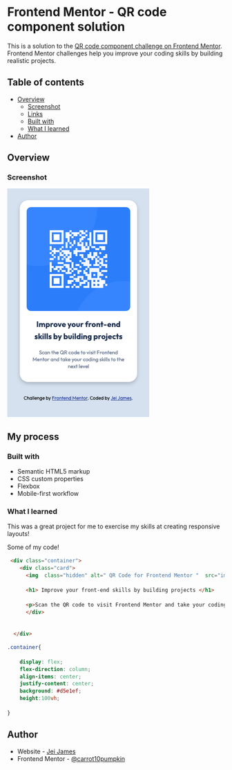 # Frontend Mentor - QR code component solution

This is a solution to the [QR code component challenge on Frontend Mentor](https://www.frontendmentor.io/challenges/qr-code-component-iux_sIO_H). Frontend Mentor challenges help you improve your coding skills by building realistic projects. 

## Table of contents

- [Overview](#overview)
  - [Screenshot](#screenshot)
  - [Links](#links)
  - [Built with](#built-with)
  - [What I learned](#what-i-learned)
- [Author](#author)




## Overview

### Screenshot

![](images/QRsite.png)


## My process

### Built with

- Semantic HTML5 markup
- CSS custom properties
- Flexbox
- Mobile-first workflow




### What I learned
This was a great project for me to exercise my skills at creating responsive layouts!


Some of my code!

```html
 <div class="container">
    <div class="card">
      <img  class="hidden" alt=" QR Code for Frontend Mentor "  src="images/image-qr-code.png">
      
      <h1> Improve your front-end skills by building projects </h1>
    
      <p>Scan the QR code to visit Frontend Mentor and take your coding skills to the next level</p>
      </div>
      

  </div>
```
```css
.container{

    display: flex;
    flex-direction: column;
    align-items: center;
    justify-content: center;
    background: #d5e1ef;
    height:100vh;
    
}
```



## Author

- Website - [Jei James](https://jeijames.netlify.app/)
- Frontend Mentor - [@carrot10pumpkin](https://www.frontendmentor.io/profile/carrot10pumpkin)






